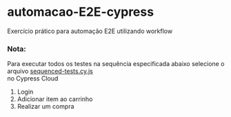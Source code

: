 # automacao-E2E-cypress
Exercício prático para automação E2E utilizando workflow

### Nota:
Para executar todos os testes na sequência especificada abaixo selecione o arquivo <a href="https://github.com/DavidCavalcanti/automacao-E2E-cypress/blob/main/cypress/e2e/sequenced-tests.cy.js" target="_blank">sequenced-tests.cy.js</a> <br /> no Cypress Cloud

<ol>
  <li>Login</li>
  <li>Adicionar item ao carrinho</li>
  <li>Realizar um compra</li>
 </ol>
